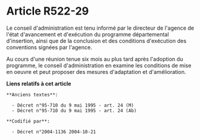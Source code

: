 # Article R522-29

Le conseil d'administration est tenu informé par le directeur de l'agence de l'état d'avancement et d'exécution du programme
départemental d'insertion, ainsi que de la conclusion et des conditions d'exécution des conventions signées par l'agence.

Au cours d'une réunion tenue six mois au plus tard après l'adoption du programme, le conseil d'administration en examine les
conditions de mise en oeuvre et peut proposer des mesures d'adaptation et d'amélioration.

**Liens relatifs à cet article**

	**Anciens textes**:

	  - Décret n°95-710 du 9 mai 1995 - art. 24 (M)
	  - Décret n°95-710 du 9 mai 1995 - art. 24 (Ab)

	**Codifié par**:

	  - Décret n°2004-1136 2004-10-21
